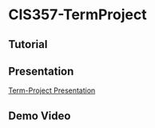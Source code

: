 # CIS357-TermProject

## Tutorial

## Presentation
[Term-Project Presentation](https://github.com/lengap/CIS357-TermProject/files/8534776/Mobile.Project.Slides.pptx)

## Demo Video

